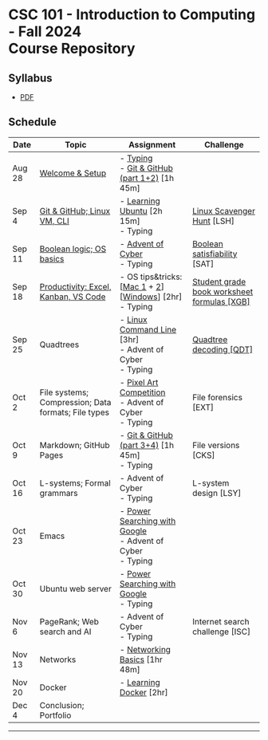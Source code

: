 # CSC 101 - Introduction to Computing - Fall 2024<br>Course Repository

## Syllabus

- [PDF](syllabus/csc101-syllabus.pdf)

## Schedule

|   Date  | Topic                           | Assignment                    | Challenge
|---------|---------------------------------|-------------------------------|--------------
|  Aug 28 | [Welcome & Setup](class01.md)               | - [Typing](https://typing.com)  <br>- [Git & GitHub (part 1+2)](https://www.linkedin.com/learning/learning-git-and-github-23011330?u=2300338) [1h 45m] 
|  Sep 4  | [Git & GitHub; Linux VM, CLI](class02.md)   | - [Learning Ubuntu](https://www.linkedin.com/learning/learning-ubuntu-desktop-18015807?u=2300338) [2h 15m]    <br>- Typing | [Linux Scavenger Hunt](https://github.com/pushingice/scavenger-hunt) [LSH]
|  Sep 11 | [Boolean logic; OS basics](class03.md)        | - [Advent of Cyber](https://tryhackme.com/r/room/adventofcyber2023)  <br> - Typing  |  [Boolean satisfiability](sat.md) [SAT] 
|  Sep 18 | [Productivity: Excel, Kanban, VS Code](class04.md) | - OS tips&tricks: [[Mac 1](https://www.linkedin.com/learning/macos-quick-tips?u=2300338) + [2](https://www.youtube.com/watch?v=IIBnh74b474)] [[Windows](https://www.linkedin.com/learning/windows-tips-and-tricks?u=2300338)] [2hr] <br>- Typing | [Student grade book worksheet formulas [XGB]](xgb/xgb.md)
|  Sep 25 | Quadtrees                       | - [Linux Command Line](https://www.linkedin.com/learning/learning-linux-command-line-14447912?u=2300338) [3hr] <br>- Advent of Cyber <br>- Typing | [Quadtree decoding [QDT]](qdt/qdt.md)
|  Oct 2  | File systems; Compression; Data formats; File types | - [Pixel Art Competition](https://cs.berry.edu/pixelcomp-2024/) <br> - Advent of Cyber <br>- Typing | File forensics [EXT]
|  Oct 9  | Markdown; GitHub Pages          | - [Git & GitHub (part 3+4)](https://www.linkedin.com/learning/learning-git-and-github-23011330?u=2300338) [1h 45m] <br>- Typing | File versions [CKS]
|  Oct 16 | L-systems; Formal grammars      | - Advent of Cyber <br>- Typing | L-system design [LSY]
|  Oct 23 | Emacs                           | - [Power Searching with Google](https://www.edx.org/learn/google-power-searching/google-power-searching-with-google) <br>- Advent of Cyber <br>- Typing | 
|  Oct 30 | Ubuntu web server               | - [Power Searching with Google](https://www.edx.org/learn/google-power-searching/google-power-searching-with-google) <br>- Typing | 
|  Nov 6  | PageRank; Web search and AI     | - Advent of Cyber <br> - Typing | Internet search challenge [ISC]
|  Nov 13 | Networks                        | - [Networking Basics](https://www.linkedin.com/learning/networking-foundations-networking-basics?u=2300338) [1hr 48m] | 
|  Nov 20 | Docker                          | - [Learning Docker](https://www.linkedin.com/learning/learning-docker-17236240?u=2300338) [2hr] | 
|  Dec 4  | Conclusion; Portfolio           | 
---------------------------------------------

